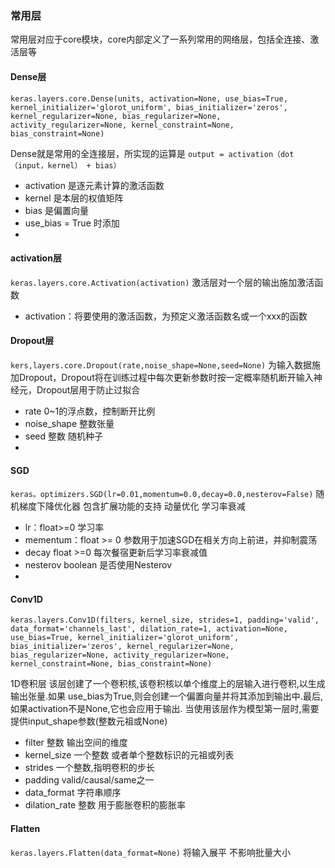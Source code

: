 ### 常用层
常用层对应于core模块，core内部定义了一系列常用的网络层，包括全连接、激活层等


#### Dense层

`keras.layers.core.Dense(units, activation=None, use_bias=True, kernel_initializer='glorot_uniform', bias_initializer='zeros', kernel_regularizer=None, bias_regularizer=None, activity_regularizer=None, kernel_constraint=None, bias_constraint=None)`

Dense就是常用的全连接层，所实现的运算是
`output = activation（dot（input，kernel） + bias）`
* activation 是逐元素计算的激活函数
* kernel 是本层的权值矩阵
* bias 是偏置向量
* use_bias = True 时添加
* 

#### activation层
`keras.layers.core.Activation(activation)`
激活层对一个层的输出施加激活函数
* activation：将要使用的激活函数，为预定义激活函数名或一个xxx的函数
#### Dropout层
`kers,layers.core.Dropout(rate,noise_shape=None,seed=None)`
为输入数据施加Dropout，Dropout将在训练过程中每次更新参数时按一定概率随机断开输入神经元，Dropout层用于防止过拟合
* rate 0~1的浮点数，控制断开比例
* noise_shape 整数张量
* seed 整数 随机种子
* 
#### SGD
`keras。optimizers.SGD(lr=0.01,momentum=0.0,decay=0.0,nesterov=False)`
随机梯度下降优化器
包含扩展功能的支持 动量优化 学习率衰减
* lr：float>=0 学习率
* mementum：float >= 0 参数用于加速SGD在相关方向上前进，并抑制震荡
* decay float >=0 每次餐宿更新后学习率衰减值
* nesterov boolean 是否使用Nesterov
*

#### Conv1D
`keras.layers.Conv1D(filters, kernel_size, strides=1, padding='valid', data_format='channels_last', dilation_rate=1, activation=None, use_bias=True, kernel_initializer='glorot_uniform', bias_initializer='zeros', kernel_regularizer=None, bias_regularizer=None, activity_regularizer=None, kernel_constraint=None, bias_constraint=None)`

1D卷积层
该层创建了一个卷积核,该卷积核以单个维度上的层输入进行卷积,以生成输出张量.如果 use_bias为True,则会创建一个偏置向量并将其添加到输出中.最后,如果activation不是None,它也会应用于输出.
当使用该层作为模型第一层时,需要提供input_shape参数(整数元祖或None)
* filter 整数 输出空间的维度
* kernel_size 一个整数 或者单个整数标识的元祖或列表
* strides 一个整数,指明卷积的步长
* padding valid/causal/same之一
* data_format 字符串顺序
* dilation_rate 整数 用于膨胀卷积的膨胀率

#### Flatten
`keras.layers.Flatten(data_format=None)`
将输入展平 不影响批量大小


